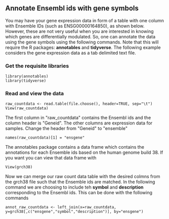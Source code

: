 ## Annotate Ensembl ids with gene symbols

You may have your gene expression data in form of a table with one column with Ensemble IDs (such as ENSG00000164850), as shown below. However, these are not very useful when you are interested in knowing which genes are differentially modulated. So, one can annotate the data using the gene symbols using the following commands. Note that this will require the R packages: **annotables** and **tidyverse**. The following example considers the gene expression data as a tab delimited text file.

### Get the requisite libraries
```
library(annotables)
library(tidyverse) 
```

### Read and view the data 
```
raw_countdata <- read.table(file.choose(), header=TRUE, sep="\t")
View(raw_countdata)
```
The first column in "raw_countdata" contains the Ensembl ids and the column header is "Geneid". The other columns are expression data for samples. Change the header from "Geneid" to "ensemble"
```
names(raw_countdata)[1] = "ensgene"
```
The annotables package contains a data frame which contains the annotations for each Ensemble ids based on the human genome build 38. If you want you can view that data frame with
```
View(grch38)
```
Now we can merge our raw count data table with the desired colmns from the grch38 file such that the Ensemble ids are matched. In the following command we are choosing to include teh **symbol** and **description** corresponding to the Ensembl ids. This can be done with the following commands
```
annot_raw_countdata <- left_join(x=raw_countdata, y=grch38[,c("ensgene","symbol","description")], by="ensgene")
```
